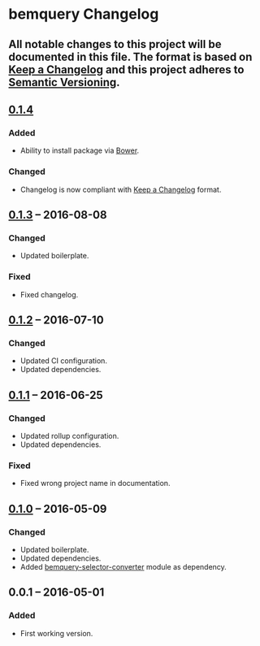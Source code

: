 # bemquery Changelog

All notable changes to this project will be documented in this file.
The format is based on [Keep a Changelog](http://keepachangelog.com/)
and this project adheres to [Semantic Versioning](http://semver.org/).
---
## [0.1.4]
### Added
* Ability to install package via [Bower](https://bower.io/).

### Changed
* Changelog is now compliant with [Keep a Changelog](http://keepachangelog.com/) format.


## [0.1.3] – 2016-08-08
### Changed
* Updated boilerplate.

### Fixed
* Fixed changelog.

## [0.1.2] – 2016-07-10
### Changed
* Updated CI configuration.
* Updated dependencies.

## [0.1.1] – 2016-06-25
### Changed
* Updated rollup configuration.
* Updated dependencies.

### Fixed
* Fixed wrong project name in documentation.

## [0.1.0] – 2016-05-09
### Changed
* Updated boilerplate.
* Updated dependencies.
* Added [bemquery-selector-converter](https://github.com/BEMQuery/bemquery-selector-converter) module as dependency.

## 0.0.1 – 2016-05-01
### Added
* First working version.

[0.1.4]: https://github.com/BEMQuery/bemquery/compare/v0.1.3...v0.1.4
[0.1.3]: https://github.com/BEMQuery/bemquery/compare/v0.1.2...v0.1.3
[0.1.2]: https://github.com/BEMQuery/bemquery/compare/v0.1.1...v0.1.2
[0.1.1]: https://github.com/BEMQuery/bemquery/compare/v0.1.0...v0.1.1
[0.1.0]: https://github.com/BEMQuery/bemquery/compare/v0.0.1...v0.1.0
